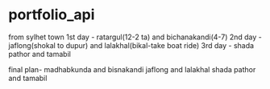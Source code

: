# portfolio_api



from sylhet town
1st day - ratargul(12-2 ta) and bichanakandi(4-7)
2nd day - jaflong(shokal to dupur) and lalakhal(bikal-take boat ride)
3rd day - shada pathor and tamabil

final plan-
madhabkunda and bisnakandi
jaflong and lalakhal
shada pathor and tamabil